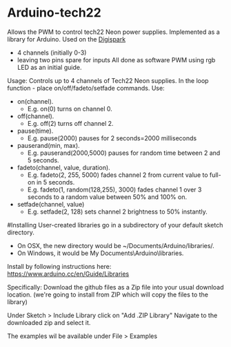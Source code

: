 Arduino-tech22
==============

Allows the PWM to control tech22 Neon power supplies.
Implemented as a library for Arduino.
Used on the [Digispark](http://digistump.com/wiki/digispark)

* 4 channels (initially 0-3)
* leaving two pins spare for inputs
All done as software PWM using rgb LED as an initial guide.

Usage:
Controls up to 4 channels of Tech22 Neon supplies.
In the loop function - place on/off/fadeto/setfade commands.
Use:
* on(channel). 
   * E.g. on(0) turns on channel 0.
* off(channel). 
   * E.g. off(2) turns off channel 2.
* pause(time). 
   * E.g. pause(2000) pauses for 2 seconds=2000 milliseconds
* pauserand(min, max). 
   * E.g. pauserand(2000,5000) pauses for random time between 2 and 5 seconds.
* fadeto(channel, value, duration). 
   * E.g. fadeto(2, 255, 5000) fades channel 2 from current value to full-on in 5 seconds.
   * E.g. fadeto(1, random(128,255), 3000) fades channel 1 over 3 seconds to a 
          random value between 50% and 100% on.
* setfade(channel, value)
   * E.g. setfade(2, 128) sets channel 2 brightness to 50% instantly.

#Installing
User-created libraries go in a subdirectory of your default sketch directory.
* On OSX, the new directory would be ~/Documents/Arduino/libraries/.
* On Windows, it would be My Documents\Arduino\libraries\.

Install by following instructions here:
https://www.arduino.cc/en/Guide/Libraries

Specifically:
Download the github files as a Zip file into your usual download location.
(we're going to install from ZIP which will copy the files to the library)

Under Sketch > Include Library click on "Add .ZIP Library"
Navigate to the downloaded zip and select it.

The examples wil be available under File > Examples
